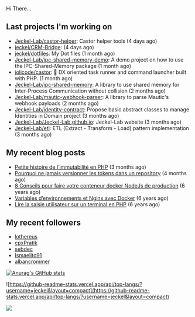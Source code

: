 Hi There...

## Last projects I'm working on

 - [Jeckel-Lab/castor-helper](https://github.com/Jeckel-Lab/castor-helper): Castor helper tools (4 days ago)
 - [jeckel/CRM-Bridge](https://github.com/jeckel/CRM-Bridge):  (4 days ago)
 - [jeckel/dotfiles](https://github.com/jeckel/dotfiles): My Dot files (1 month ago)
 - [Jeckel-Lab/ipc-shared-memory-demo](https://github.com/Jeckel-Lab/ipc-shared-memory-demo): A demo project on how to use the IPC-Shared-Memory package (1 month ago)
 - [jolicode/castor](https://github.com/jolicode/castor): 🦫 DX oriented task runner and command launcher built with PHP. (1 month ago)
 - [Jeckel-Lab/ipc-shared-memory](https://github.com/Jeckel-Lab/ipc-shared-memory): A library to use shared memory for Inter-Process Communication without collision (2 months ago)
 - [Jeckel-Lab/mautic-webhook-parser](https://github.com/Jeckel-Lab/mautic-webhook-parser): A library to parse Mautic&#39;s webhook payloads (2 months ago)
 - [Jeckel-Lab/identity-contract](https://github.com/Jeckel-Lab/identity-contract): Propose basic abstract classes to manage Identities in Domain project (3 months ago)
 - [Jeckel-Lab/Jeckel-Lab.github.io](https://github.com/Jeckel-Lab/Jeckel-Lab.github.io): Jeckel-Lab website (3 months ago)
 - [Jeckel-Lab/etl](https://github.com/Jeckel-Lab/etl): ETL (Extract - Transform - Load) pattern implementation (3 months ago)

## My recent blog posts

- [Petite histoire de l’immutabilité en PHP](https://jeckel-lab.fr/php/2023/10/02/histoire-immutabilite-en-php.html) (3 months ago)
- [Pourquoi ne jamais versionner les tokens dans un repository](https://jeckel-lab.fr/devops/2023/09/21/ne-pas-versionner-les-tokens-dans-git.html) (4 months ago)
- [8 Conseils pour faire votre conteneur docker NodeJs de production](https://jeckel-lab.fr/devops/2018/02/08/conteneur-nodejs-en-production.html) (6 years ago)
- [Variables d’environnements et Nginx avec Docker](https://jeckel-lab.fr/devops/2018/01/22/env-variables-nginx-docker.html) (6 years ago)
- [Lire la saisie utilisateur sur un terminal en PHP](https://jeckel-lab.fr/php/2018/01/03/saisie-utilistateur-terminal-php.html) (6 years ago)

## My recent followers

- [lothereus](https://github.com/lothereus)
- [cpxPratik](https://github.com/cpxPratik)
- [sebdec](https://github.com/sebdec)
- [Ismaelito91](https://github.com/Ismaelito91)
- [albancrommer](https://github.com/albancrommer)


[![Anurag's GitHub stats](https://github-readme-stats.vercel.app/api?username=jeckel)](https://github.com/anuraghazra/github-readme-stats)

![https://github-readme-stats.vercel.app/api/top-langs/?username=jeckel&layout=compact](https://github-readme-stats.vercel.app/api/top-langs/?username=jeckel&layout=compact)

![](https://komarev.com/ghpvc/?username=jeckel&color=blue)
